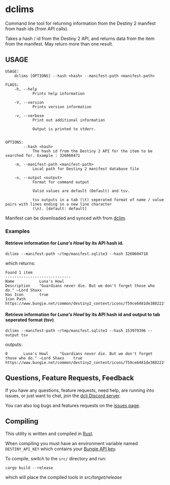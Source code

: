 # dclims

Command line tool for returning information from the Destiny 2 manifest from hash ids (from API calls).

Takes a hash / id from the Destiny 2 API, and returns data from the item from the manifest. May return more than one result.


## USAGE
```
USAGE:
    dclims [OPTIONS] --hash <hash> --manifest-path <manifest-path>

FLAGS:
    -h, --help       
            Prints help information

    -V, --version    
            Prints version information

    -v, --verbose    
            Print out additional information
            
            Output is printed to stderr.


OPTIONS:
        --hash <hash>                      
            The hash id from the Destiny 2 API for the item to be searched for. Example : 326060471

    -m, --manifest-path <manifest-path>    
            Local path for Destiny 2 manifest database file

    -o, --output <output>                  
            Format for command output
            
            Valid values are default (Default) and tsv.
            
            tsv outputs in a tab (\t) seperated format of name / value pairs with lines ending in a new line character
            (\n). [default: default]

```

Manifest can be downloaded and synced with from [dclim](https://github.com/mikechambers/dcli/tree/main/src/dclim).

### Examples

#### Retrieve information for *Luna's Howl* by its API hash id.
```
dclims --manifest-path ~/tmp/manifest.sqlite3 --hash 3260604718
```

which returns:

```
Found 1 item
-----------------------------
Name           Luna's Howl
Description    "Guardians never die. But we don't forget those who do." —Lord Shaxx
Has Icon       true
Icon Path      https://www.bungie.net/common/destiny2_content/icons/f59ce6481de388222f6ed740ed829fb1.jpg
```

#### Retrieve information for *Luna's Howl* by its API hash id and output to tab seperated format (tsv)

```
dclims --manifest-path ~/tmp/manifest.sqlite3 --hash 153979396 --output tsv
```

outputs:

```
0       Luna's Howl     "Guardians never die. But we don't forget those who do." —Lord Shaxx    true    https://www.bungie.net/common/destiny2_content/icons/f59ce6481de388222f6ed740ed829fb1.jpg
```
## Questions, Feature Requests, Feedback

If you have any questions, feature requests, need help, are running into issues, or just want to chat, join the [dcli Discord server](https://discord.gg/2Y8bV2Mq3p).

You can also log bugs and features requests on the [issues page](https://github.com/mikechambers/dcli/issues).

## Compiling

This utility is written and compiled in [Rust](https://www.rust-lang.org/).

When compiling you must have an environment variable named `DESTINY_API_KEY` which contains your [Bungie API key](https://www.bungie.net/en/Application).

To compile, switch to the `src/` directory and run:

```
cargo build --release
```

which will place the compiled tools in *src/target/release*